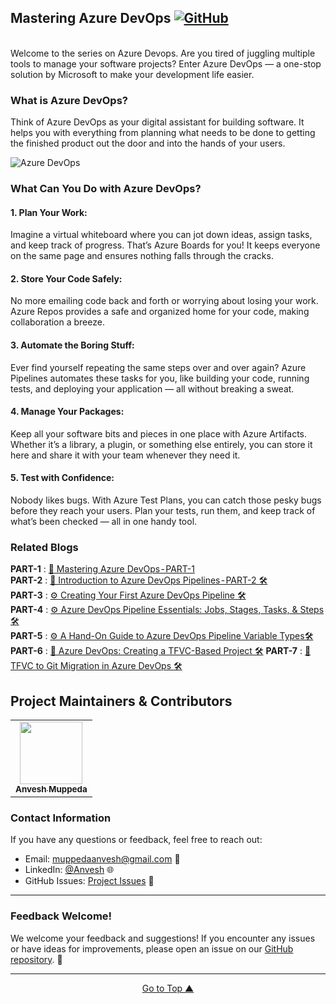 ## Mastering Azure DevOps  [![GitHub](https://img.shields.io/github/license/anveshmuppeda/azure-devops?color=blue)](https://github.com/anveshmuppeda/azure-devops/blob/main/LICENSE)  

<a name="azuredevopsheader"></a>   
Welcome to the series on Azure Devops. Are you tired of juggling multiple tools to manage your software projects? Enter Azure DevOps — a one-stop solution by Microsoft to make your development life easier.  

### What is Azure DevOps?  
Think of Azure DevOps as your digital assistant for building software. It helps you with everything from planning what needs to be done to getting the finished product out the door and into the hands of your users.   

![Azure DevOps](./images/az-devops-part-1.gif)

### What Can You Do with Azure DevOps?  
#### 1. Plan Your Work:
Imagine a virtual whiteboard where you can jot down ideas, assign tasks, and keep track of progress. That’s Azure Boards for you! It keeps everyone on the same page and ensures nothing falls through the cracks.  

#### 2. Store Your Code Safely:
No more emailing code back and forth or worrying about losing your work. Azure Repos provides a safe and organized home for your code, making collaboration a breeze.  

#### 3. Automate the Boring Stuff:
Ever find yourself repeating the same steps over and over again? Azure Pipelines automates these tasks for you, like building your code, running tests, and deploying your application — all without breaking a sweat.  

#### 4. Manage Your Packages:
Keep all your software bits and pieces in one place with Azure Artifacts. Whether it’s a library, a plugin, or something else entirely, you can store it here and share it with your team whenever they need it.  

#### 5. Test with Confidence:
Nobody likes bugs. With Azure Test Plans, you can catch those pesky bugs before they reach your users. Plan your tests, run them, and keep track of what’s been checked — all in one handy tool.  

### Related Blogs  
**PART-1** : [🚀 Mastering Azure DevOps - PART-1](https://medium.com/@muppedaanvesh/mastering-azure-devops-part-1-b34c05470bf5)  
**PART-2** : [🚀 Introduction to Azure DevOps Pipelines - PART-2 🛠️ ](https://medium.com/@muppedaanvesh/introduction-to-azure-devops-pipelines-part-2-%EF%B8%8F-85d04302d049)   
**PART-3** : [⚙️ Creating Your First Azure DevOps Pipeline 🛠️ ](https://medium.com/@muppedaanvesh/%EF%B8%8F-creating-your-first-azure-devops-pipeline-%EF%B8%8F-280ae8da30cc)   
**PART-4** : [⚙️ Azure DevOps Pipeline Essentials: Jobs, Stages, Tasks, & Steps 🛠️](https://medium.com/@muppedaanvesh/%EF%B8%8F-azure-devops-pipeline-essentials-jobs-stages-tasks-steps-%EF%B8%8F-1757d6366201)  
**PART-5** :  [⚙️ A Hand-On Guide to Azure DevOps Pipeline Variable Types🛠️](https://medium.com/@muppedaanvesh/%EF%B8%8F-a-hand-on-guide-to-azure-devops-pipeline-variable-types-%EF%B8%8F-a6992af85c6b)
**PART-6** :  [🚀 Azure DevOps: Creating a TFVC-Based Project 🛠️](https://medium.com/@muppedaanvesh/azure-devops-creating-a-tfvc-based-project-%EF%B8%8F-6b86031260d1)
**PART-7** : [🔄 TFVC to Git Migration in Azure DevOps 🛠️](https://medium.com/@muppedaanvesh/tfvc-to-git-migration-in-azure-devops-%EF%B8%8F-23eeee7ce583)

## Project Maintainers & Contributors  
<table>
  <tr>
    <td align="center"><a href="https://anveshmuppeda.github.io/profile/"><img src="https://avatars.githubusercontent.com/u/115966808?v=4" width="100px;" alt=""/><br /><sub><b>Anvesh Muppeda</b></sub></a></td>
  </tr>
</table>  


### Contact Information  
If you have any questions or feedback, feel free to reach out:  

- Email: muppedaanvesh@gmail.com 📧  
- LinkedIn: [@Anvesh](https://www.linkedin.com/in/anvesh-muppeda-5a0a83167) 🌐  
- GitHub Issues: [Project Issues](https://github.com/anveshmuppeda/azure-devops/issues) 🚀 

--- 


### Feedback Welcome!  

We welcome your feedback and suggestions! If you encounter any issues or have ideas for improvements, please open an issue on our [GitHub repository](https://github.com/anveshmuppeda/azure-devops/issues). 🚀   

---  

<p align="center">
  <a href="#azuredevopsheader">Go to Top ▲</a>
</p>  